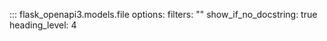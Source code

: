 ::: flask_openapi3.models.file
    options:
      filters: ""
      show_if_no_docstring: true
      heading_level: 4